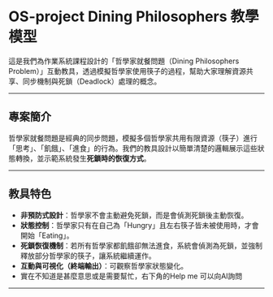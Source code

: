 # OS-project Dining Philosophers 教學模型

這是我們為作業系統課程設計的「哲學家就餐問題（Dining Philosophers Problem）」互動教具，透過模擬哲學家使用筷子的過程，幫助大家理解資源共享、同步機制與死鎖（Deadlock）處理的概念。

---

##  專案簡介

哲學家就餐問題是經典的同步問題，模擬多個哲學家共用有限資源（筷子）進行「思考」、「飢餓」、「進食」的行為。我們的教具設計以簡單清楚的邏輯展示這些狀態轉換，並示範系統發生**死鎖時的恢復方式**。

---

##  教具特色

- **非預防式設計**：哲學家不會主動避免死鎖，而是會偵測死鎖後主動恢復。
- **狀態控制**：哲學家只有在自己為「Hungry」且左右筷子皆未被使用時，才會開始「Eating」。
- **死鎖恢復機制**：若所有哲學家都飢餓卻無法進食，系統會偵測為死鎖，並強制釋放部分哲學家的筷子，讓系統繼續運作。
- **互動與可視化（終端輸出）**：可觀察哲學家狀態變化。
- 實在不知道是甚麼意思或是需要幫忙，右下角的Help me 可以向AI詢問

---
